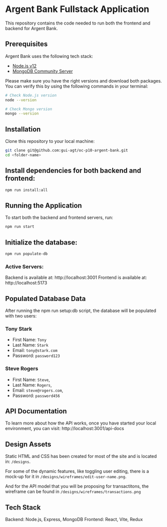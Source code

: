 # Argent Bank Fullstack Application

This repository contains the code needed to run both the frontend and backend for Argent Bank.

## Prerequisites
Argent Bank uses the following tech stack:

- [Node.js v12](https://nodejs.org/en/)
- [MongoDB Community Server](https://www.mongodb.com/try/download/community)

Please make sure you have the right versions and download both packages. You can verify this by using the following commands in your terminal:

```bash
# Check Node.js version
node --version

# Check Mongo version
mongo --version
```

## Installation

Clone this repository to your local machine:

```bash
git clone git@github.com:gui-agt/oc-p10-argent-bank.git
cd <folder-name>
```

## Install dependencies for both backend and frontend:

```bash
npm run install:all
```

## Running the Application

To start both the backend and frontend servers, run:

```bash
npm run start
```

## Initialize the database:

```bash
npm run populate-db
```

### Active Servers:
Backend is available at: http://localhost:3001
Frontend is available at: http://localhost:5173

## Populated Database Data

After running the npm run setup:db script, the database will be populated with two users:

### Tony Stark

- First Name: `Tony`
- Last Name: `Stark`
- Email: `tony@stark.com`
- Password: `password123`

### Steve Rogers

- First Name: `Steve`,
- Last Name: `Rogers`,
- Email: `steve@rogers.com`,
- Password: `password456`

## API Documentation

To learn more about how the API works, once you have started your local environment, you can visit: http://localhost:3001/api-docs

## Design Assets

Static HTML and CSS has been created for most of the site and is located in: `/designs`.

For some of the dynamic features, like toggling user editing, there is a mock-up for it in `/designs/wireframes/edit-user-name.png`.

And for the API model that you will be proposing for transactitons, the wireframe can be found in `/designs/wireframes/transactions.png`

## Tech Stack

Backend: Node.js, Express, MongoDB
Frontend: React, Vite, Redux
